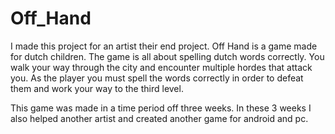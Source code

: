# Off_Hand
I made this project for an artist their end project.
Off Hand is a game made for dutch children. The game is all about spelling dutch words correctly. You walk your way through the city and encounter multiple hordes that attack you. As the player you must spell the words correctly in order to defeat them and work your way  to the third level.

This game was made in a time period off three weeks. In these 3 weeks I also helped another artist and created another game for android and pc.
